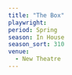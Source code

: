 ```yaml
---
title: "The Box"
playwright:
period: Spring
season: In House
season_sort: 310
venue:
  - New Theatre
---
```

